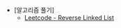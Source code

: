 
* [알고리즘 풀기]
  * [Leetcode - Reverse Linked List](https://github.com/elephant97/Algorithm/blob/main/Leetcode/Java/Easy/Reverse%20Linked%20List.java)
